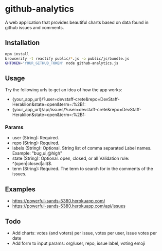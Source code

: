 # github-analytics
A web application that provides beautiful charts based on data found in github issues and comments.

## Installation
```bash
npm install
browserify -t reactify public/*.js -o public/js/bundle.js
GHTOKEN='YOUR_GITHUB_TOKEN' node github-analytics.js
```

## Usage
Try the following urls to get an idea of how the app works:
* {your_app_url}/?user=devstaff-crete&repo=DevStaff-Heraklion&state=open&term=:%2B1:
* {your_app_url}/api/issues/?user=devstaff-crete&repo=DevStaff-Heraklion&state=open&term=:%2B1:

### Params
* user (String): Required.
* repo (String): Required.
* labels (String): Optional. String list of comma separated Label names. Example: "bug,ui,@high"
* state (String): Optional. open, closed, or all Validation rule: ^(open|closed|all)$.
* term (String): Required. The term to search for in the comments of the issues.

## Examples
* https://powerful-sands-5380.herokuapp.com/
* https://powerful-sands-5380.herokuapp.com/api/issues

## Todo
* Add charts: votes (and voters) per issue, votes per user, issue votes per date
* Add form to input params: org/user, repo, issue label, voting emoji
